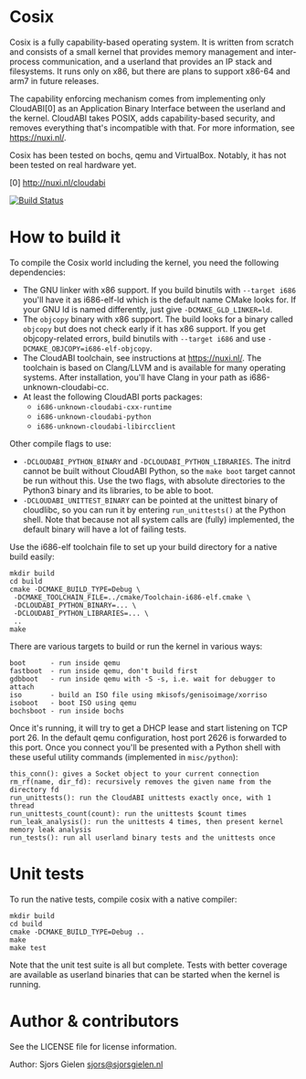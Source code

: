 Cosix
=====

Cosix is a fully capability-based operating system. It is written from scratch
and consists of a small kernel that provides memory management and
inter-process communication, and a userland that provides an IP stack and
filesystems. It runs only on x86, but there are plans to support x86-64 and
arm7 in future releases.

The capability enforcing mechanism comes from implementing only CloudABI[0]
as an Application Binary Interface between the userland and the kernel.
CloudABI takes POSIX, adds capability-based security, and removes everything
that's incompatible with that. For more information, see https://nuxi.nl/.

Cosix has been tested on bochs, qemu and VirtualBox. Notably, it has not been
tested on real hardware yet.

[0] http://nuxi.nl/cloudabi

[![Build Status](https://travis-ci.org/sgielen/cosix.svg?branch=master)](https://travis-ci.org/sgielen/cosix)

How to build it
===============

To compile the Cosix world including the kernel, you need the following
dependencies:

- The GNU linker with x86 support. If you build binutils with `--target i686`
  you'll have it as i686-elf-ld which is the default name CMake looks for.
  If your GNU ld is named differently, just give `-DCMAKE_GLD_LINKER=ld`.
- The `objcopy` binary with x86 support. The build looks for a binary called
  `objcopy` but does not check early if it has x86 support. If you get
  objcopy-related errors, build binutils with `--target i686` and use
  `-DCMAKE_OBJCOPY=i686-elf-objcopy`.
- The CloudABI toolchain, see instructions at https://nuxi.nl/. The toolchain
  is based on Clang/LLVM and is available for many operating systems. After
  installation, you'll have Clang in your path as i686-unknown-cloudabi-cc.
- At least the following CloudABI ports packages:
  - `i686-unknown-cloudabi-cxx-runtime`
  - `i686-unknown-cloudabi-python`
  - `i686-unknown-cloudabi-libircclient`

Other compile flags to use:

- `-DCLOUDABI_PYTHON_BINARY` and `-DCLOUDABI_PYTHON_LIBRARIES`. The initrd
  cannot be built without CloudABI Python, so the `make boot` target cannot
  be run without this. Use the two flags, with absolute directories to the
  Python3 binary and its libraries, to be able to boot.
- `-DCLOUDABI_UNITTEST_BINARY` can be pointed at the unittest binary of
  cloudlibc, so you can run it by entering `run_unittests()` at the Python
  shell. Note that because not all system calls are (fully) implemented, the
  default binary will have a lot of failing tests.

Use the i686-elf toolchain file to set up your build directory for a native
build easily:

    mkdir build
    cd build
    cmake -DCMAKE_BUILD_TYPE=Debug \
     -DCMAKE_TOOLCHAIN_FILE=../cmake/Toolchain-i686-elf.cmake \
     -DCLOUDABI_PYTHON_BINARY=... \
     -DCLOUDABI_PYTHON_LIBRARIES=... \
     ..
    make

There are various targets to build or run the kernel in various ways:

    boot      - run inside qemu
    fastboot  - run inside qemu, don't build first
    gdbboot   - run inside qemu with -S -s, i.e. wait for debugger to attach
    iso       - build an ISO file using mkisofs/genisoimage/xorriso
    isoboot   - boot ISO using qemu
    bochsboot - run inside bochs

Once it's running, it will try to get a DHCP lease and start listening on TCP
port 26. In the default qemu configuration, host port 2626 is forwarded to this
port. Once you connect you'll be presented with a Python shell with these
useful utility commands (implemented in `misc/python`):

    this_conn(): gives a Socket object to your current connection
    rm_rf(name, dir_fd): recursively removes the given name from the directory fd
    run_unittests(): run the CloudABI unittests exactly once, with 1 thread
    run_unittests_count(count): run the unittests $count times
    run_leak_analysis(): run the unittests 4 times, then present kernel memory leak analysis
    run_tests(): run all userland binary tests and the unittests once

Unit tests
==========

To run the native tests, compile cosix with a native compiler:

    mkdir build
    cd build
    cmake -DCMAKE_BUILD_TYPE=Debug ..
    make
    make test

Note that the unit test suite is all but complete. Tests with better coverage
are available as userland binaries that can be started when the kernel is
running.

Author & contributors
=====================

See the LICENSE file for license information.

Author: Sjors Gielen <sjors@sjorsgielen.nl>
